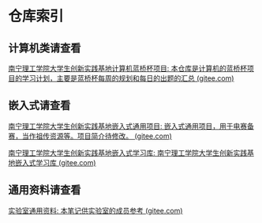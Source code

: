 # 仓库索引

## 计算机类请查看

[南宁理工学院大学生创新实践基地计算机蓝桥杯项目: 本仓库是计算机的蓝桥杯项目的学习计划，主要是蓝桥杯每周的规划和每日的出题的汇总 (gitee.com)](https://gitee.com/NLLaboratory/Blue-Bridge-Cup-project)

## 嵌入式请查看

[南宁理工学院大学生创新实践基地嵌入式通用项目: 嵌入式通用项目，用于电赛备赛，当作祖传资源等。项目简介待修改。 (gitee.com)](https://gitee.com/NLLaboratory/embedded_general_purpose_project)

[南宁理工学院大学生创新实践基地嵌入式学习库: 南宁理工学院大学生创新实践基地嵌入式学习库 (gitee.com)](https://gitee.com/NLLaboratory/Embedded_learning_library)

## 通用资料请查看

[实验室通用资料: 本笔记供实验室的成员参考 (gitee.com)](https://gitee.com/NLLaboratory/lab-notes)